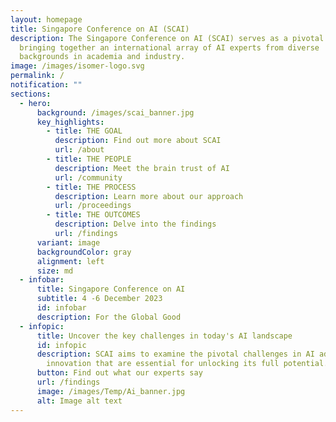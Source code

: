 ```yaml
---
layout: homepage
title: Singapore Conference on AI (SCAI)
description: The Singapore Conference on AI (SCAI) serves as a pivotal nexus,
  bringing together an international array of AI experts from diverse
  backgrounds in academia and industry.
image: /images/isomer-logo.svg
permalink: /
notification: ""
sections:
  - hero:
      background: /images/scai_banner.jpg
      key_highlights:
        - title: THE GOAL
          description: Find out more about SCAI
          url: /about
        - title: THE PEOPLE
          description: Meet the brain trust of AI
          url: /community
        - title: THE PROCESS
          description: Learn more about our approach
          url: /proceedings
        - title: THE OUTCOMES
          description: Delve into the findings
          url: /findings
      variant: image
      backgroundColor: gray
      alignment: left
      size: md
  - infobar:
      title: Singapore Conference on AI
      subtitle: 4 -6 December 2023
      id: infobar
      description: For the Global Good
  - infopic:
      title: Uncover the key challenges in today's AI landscape
      id: infopic
      description: SCAI aims to examine the pivotal challenges in AI adoption and
        innovation that are essential for unlocking its full potential.
      button: Find out what our experts say
      url: /findings
      image: /images/Temp/Ai_banner.jpg
      alt: Image alt text
---
```

